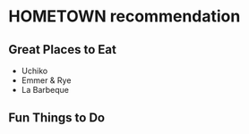 # HOMETOWN recommendation

## Great Places to Eat

* Uchiko
* Emmer & Rye
* La Barbeque

## Fun Things to Do

